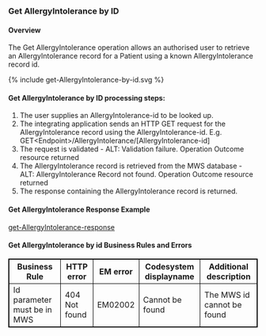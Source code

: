 

### Get AllergyIntolerance by ID

#### Overview

The Get AllergyIntolerance operation allows an authorised user to retrieve an AllergyIntolerance  record for a Patient using a known AllergyIntolerance record id.

<div>
{% include get-AllergyIntolerance-by-id.svg %}
</div>



####  Get AllergyIntolerance by ID processing steps:

1. The user supplies an AllergyIntolerance-id to be looked up.
2. The integrating application sends an HTTP GET request for the AllergyIntolerance record using the AllergyIntolerance-id. E.g. GET\<Endpoint>/AllergyIntolerance/[AllergyIntolerance-id]
3. The request is validated - ALT: Validation failure. Operation Outcome resource returned
4. The AllergyIntolerance record is retrieved from the MWS database - ALT: AllergyIntolerance Record not found. Operation Outcome resource returned<br />
5. The response containing the AllergyIntolerance record is returned.



####  Get AllergyIntolerance Response Example 
[get-AllergyIntolerance-response](AllergyIntolerance-AI667788899.json.html)


<h4>Get AllergyIntolerance by id Business Rules and Errors</h4>
<table>
<style>
table, th, td {
  border: 1px solid black;
  border-collapse: collapse;
}
</style>
<tr><th> Business Rule </th>
<th> HTTP error </th>
<th> EM error </th>
<th> Codesystem displayname </th>
<th> Additional description </th>
</tr>

<tr><td> Id parameter must be in MWS </td>
<td> 404 Not found </td>
<td> EM02002 </td>
<td> Cannot be found </td>
<td> The MWS id cannot be found</td></tr>
</table>
